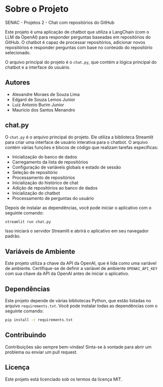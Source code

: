 # Sobre o Projeto

SENAC - Projetos 2 - Chat com repositórios do GitHub

Este projeto é uma aplicação de chatbot que utiliza a LangChain (com o LLM da OpenAI) para responder perguntas baseadas em repositórios do GitHub. O chatbot é capaz de processar repositórios, adicionar novos repositórios e responder perguntas com base no conteúdo do repositório selecionado.

O arquivo principal do projeto é o `chat.py`, que contém a lógica principal do chatbot e a interface do usuário.

## Autores

- Alexandre Moraes de Souza Lima
- Edgard de Souza Lemos Junior
- Luiz Antonio Burim Junior
- Mauricio dos Santos Menandro

## chat.py

O `chat.py` é o arquivo principal do projeto. Ele utiliza a biblioteca Streamlit para criar uma interface de usuário interativa para o chatbot. O arquivo contém várias funções e blocos de código que realizam tarefas específicas:

- Inicialização do banco de dados
- Carregamento da lista de repositórios
- Configuração de variáveis globais e estado de sessão
- Seleção de repositório
- Processamento de repositórios
- Inicialização do histórico de chat
- Adição de repositórios ao banco de dados
- Inicialização do chatbot
- Processamento de perguntas do usuário

Depois de instalar as dependências, você pode iniciar o aplicativo com o seguinte comando:

```bash
streamlit run chat.py
```

Isso iniciará o servidor Streamlit e abrirá o aplicativo em seu navegador padrão.

## Variáveis de Ambiente

Este projeto utiliza a chave da API da OpenAI, que é lida como uma variável de ambiente. Certifique-se de definir a variável de ambiente `OPENAI_API_KEY` com sua chave da API da OpenAI antes de iniciar o aplicativo.

## Dependências

Este projeto depende de várias bibliotecas Python, que estão listadas no arquivo `requirements.txt`. Você pode instalar todas as dependências com o seguinte comando:

```bash
pip install -r requirements.txt
```

## Contribuindo

Contribuições são sempre bem-vindas! Sinta-se à vontade para abrir um problema ou enviar um pull request.

## Licença

Este projeto está licenciado sob os termos da licença MIT.
